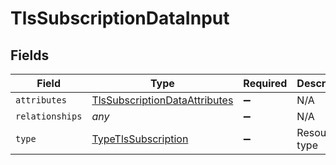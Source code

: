 # TlsSubscriptionDataInput


## Fields

| Field                                                                                 | Type                                                                                  | Required                                                                              | Description                                                                           |
| ------------------------------------------------------------------------------------- | ------------------------------------------------------------------------------------- | ------------------------------------------------------------------------------------- | ------------------------------------------------------------------------------------- |
| `attributes`                                                                          | [TlsSubscriptionDataAttributes](../../models/shared/tlssubscriptiondataattributes.md) | :heavy_minus_sign:                                                                    | N/A                                                                                   |
| `relationships`                                                                       | *any*                                                                                 | :heavy_minus_sign:                                                                    | N/A                                                                                   |
| `type`                                                                                | [TypeTlsSubscription](../../models/shared/typetlssubscription.md)                     | :heavy_minus_sign:                                                                    | Resource type                                                                         |